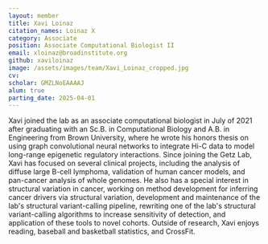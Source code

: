 ```yaml
---
layout: member
title: Xavi Loinaz
citation_names: Loinaz X
category: Associate
position: Associate Computational Biologist II
email: xloinaz@broadinstitute.org
github: xaviloinaz
image: /assets/images/team/Xavi_Loinaz_cropped.jpg
cv:
scholar: GMZLNoEAAAAJ
alum: true
parting_date: 2025-04-01
---
```


Xavi joined the lab as an associate computational biologist in July of 2021 after graduating with an Sc.B. in Computational Biology and A.B. in Engineering from Brown University, where he wrote his honors thesis on using graph convolutional neural networks to integrate Hi-C data to model long-range epigenetic regulatory interactions. Since joining the Getz Lab, Xavi has focused on several clinical projects, including the analysis of diffuse large B-cell lymphoma, validation of human cancer models, and pan-cancer analysis of whole genomes. He also has a special interest in structural variation in cancer, working on method development for inferring cancer drivers via structural variation, development and maintenance of the lab's structural variant-calling pipeline, rewriting one of the lab's structural variant-calling algorithms to increase sensitivity of detection, and application of these tools to novel cohorts. Outside of research, Xavi enjoys reading, baseball and basketball statistics, and CrossFit.
